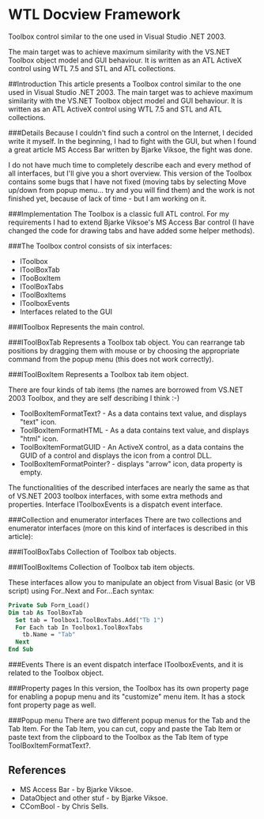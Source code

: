 # WTL Docview Framework
Toolbox control similar to the one used in Visual Studio .NET 2003.

The main target was to achieve maximum similarity with the VS.NET Toolbox object model and GUI behaviour. It is written as an ATL ActiveX control using WTL 7.5 and STL and ATL collections.

##Introduction
This article presents a Toolbox control similar to the one used in Visual Studio .NET 2003. The main target was to achieve maximum similarity with the VS.NET Toolbox object model and GUI behaviour. It is written as an ATL ActiveX control using WTL 7.5 and STL and ATL collections.

###Details
Because I couldn't find such a control on the Internet, I decided write it myself. In the beginning, I had to fight with the GUI, but when I found a great article MS Access Bar written by Bjarke Viksoe, the fight was done.

I do not have much time to completely describe each and every method of all interfaces, but I'll give you a short overview. This version of the Toolbox contains some bugs that I have not fixed (moving tabs by selecting Move up/down from popup menu... try and you will find them) and the work is not finished yet, because of lack of time - but I am working on it.

###Implementation
The Toolbox is a classic full ATL control. For my requirements I had to extend Bjarke Viksoe's MS Access Bar control (I have changed the code for drawing tabs and have added some helper methods).

###The Toolbox control consists of six interfaces:

* IToolbox
* IToolBoxTab
* ITooBoxItem
* IToolBoxTabs
* IToolBoxItems
* IToolboxEvents
* Interfaces related to the GUI

###IToolbox
Represents the main control.

###IToolBoxTab
Represents a Toolbox tab object. You can rearrange tab positions by dragging them with mouse or by choosing the appropriate command from the popup menu (this does not work correctly).

###IToolBoxItem
Represents a Toolbox tab item object.

There are four kinds of tab items (the names are borrowed from VS.NET 2003 Toolbox, and they are self describing I think :-)

* ToolBoxItemFormatText? - As a data contains text value, and displays "text" icon.
* ToolBoxItemFormatHTML - As a data contains text value, and displays "html" icon.
* ToolBoxItemFormatGUID - An ActiveX control, as a data contains the GUID of a control and displays the icon from a control DLL.
* ToolBoxItemFormatPointer? - displays "arrow" icon, data property is empty.


The functionalities of the described interfaces are nearly the same as that of VS.NET 2003 toolbox interfaces, with some extra methods and properties. Interface IToolboxEvents is a dispatch event interface.

###Collection and enumerator interfaces
There are two collections and enumerator interfaces (more on this kind of interfaces is described in this article):

###IToolBoxTabs
Collection of Toolbox tab objects.

###IToolBoxItems
Collection of Toolbox tab item objects.

These interfaces allow you to manipulate an object from Visual Basic (or VB script) using For..Next and For...Each syntax:
```vb
Private Sub Form_Load()
Dim tab As ToolBoxTab
  Set tab = Toolbox1.ToolBoxTabs.Add("Tb 1")
  For Each tab In Toolbox1.ToolBoxTabs
    tb.Name = "Tab"
  Next
End Sub
```
###Events
There is an event dispatch interface IToolboxEvents, and it is related to the Toolbox object.

###Property pages
In this version, the Toolbox has its own property page for enabling a popup menu and its "customize" menu item. It has a stock font property page as well.



###Popup menu
There are two different popup menus for the Tab and the Tab Item. For the Tab Item, you can cut, copy and paste the Tab Item or paste text from the clipboard to the Toolbox as the Tab Item of type ToolBoxItemFormatText?.


## References
* MS Access Bar - by Bjarke Viksoe.
* DataObject and other stuf - by Bjarke Viksoe.
* CComBool - by Chris Sells.
